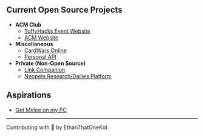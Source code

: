 ## Current Open Source Projects

- **ACM Club**
    - [TuffyHacks Event Website](https://github.com/EthanThatOneKid/event.tuffyhacks.com)
    - [ACM Website](https://github.com/EthanThatOneKid/acmcsuf.com)
- **Miscellaneous**
    - [CardWars Online](https://github.com/641i130/card-wars-online)
    - [Personal API](https://github.com/EthanThatOneKid/api.ethandavidson.com)
- **Private (Non-Open Source)**
    - [Link Companion](https://github.com/EthanThatOneKid/links)
    - [Neopets Research/Dailies Platform](https://github.com/EthanThatOneKid/neopets-research)

## Aspirations

- [Get Melee on my PC](https://slippi.gg/netplay)

---

Contributing with 💖 by EthanThatOneKid
